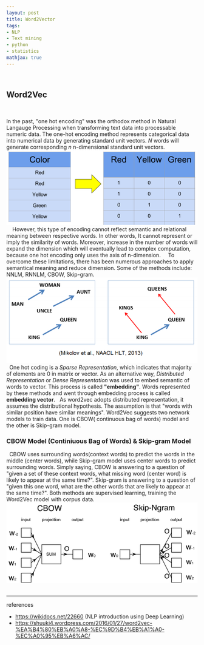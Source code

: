 ```yaml
---
layout: post
title: Word2Vector
tags:
- NLP
- Text mining
- python
- statistics
mathjax: true
---
```

&nbsp;

## Word2Vec
&nbsp;
&nbsp;

In the past, "one hot encoding" was the orthodox method in Natural Langauge Processing when transforming text data into processable numeric data. The one-hot encoding method represents categorical data into numerical data by generating standard unit vectors. $N$ words will generate corresponding $n$ n-dimensional standard unit vectors.
&nbsp;
<img src="/assets/images/onehot.png">
&nbsp;
&nbsp;
However, this type of encoding cannot reflect semantic and relational meaning between respective words. In other words, It cannot represent or imply the similarity of words. Moreover, increase in the number of words will expand the dimension which will eventually lead to complex computation, because one hot encoding only uses the axis of n-dimension. 
&nbsp;
&nbsp;
To overcome these limitations, there has been numerous approaches to apply semantical meaning and reduce dimension. Some of the methods include: NNLM, RNNLM, CBOW, Skip-gram.
&nbsp;
&nbsp;
<img src="/assets/images/word2vec.png">
&nbsp;
One hot coding is a *Sparse Representation*, which indicates that majority of elements are 0 in matrix or vector. As an alternative way, *Distributed Representation* or *Dense Representation* was used to embed semantic of words to vector. This process is called **"embedding"**. Words represented by these methods and went through embedding process is called **embedding vector**.
&nbsp;
As word2vec adopts distributed representation, it assumes the distributional hypothesis. The assumption is that "words with similar position have similar meanings". Word2Vec suggests two network models to train data. One is CBOW( continuous bag of words) model and the other is Skip-gram model. 
&nbsp;
&nbsp;
### CBOW Model (Continiuous Bag of Words) &  Skip-gram Model
&nbsp;
CBOW uses surrounding words(context words) to predict the words in the middle (center words), while Skip-gram model uses center words to predict surrounding words. Simply saying, CBOW is answering to a question of "given a set of these context words, what missing word (center word) is likely to appear at the same time?". Skip-gram is answering to a question of "given this one word, what are the other words that are likely to appear at the same time?". Both methods are supervised learning, training the Word2Vec model with corpus data.
&nbsp;
<img src="/assets/images/cbow_skip.png">
&nbsp;

__________________________________________________________________________________
references
- https://wikidocs.net/22660 (NLP introduction using Deep Learning)
- https://shuuki4.wordpress.com/2016/01/27/word2vec-%EA%B4%80%EB%A0%A8-%EC%9D%B4%EB%A1%A0-%EC%A0%95%EB%A6%AC/

